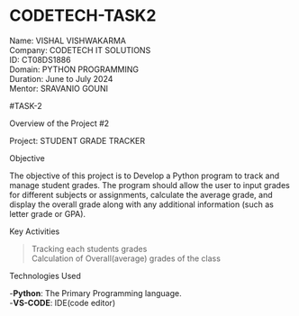 # CODETECH-TASK2

Name: VISHAL VISHWAKARMA  
Company: CODETECH IT SOLUTIONS   
ID: CT08DS1886  
Domain: PYTHON PROGRAMMING  
Duration: June to July 2024  
Mentor: SRAVANIO GOUNI  



#TASK-2  

Overview of the Project #2  

Project: STUDENT GRADE TRACKER  

Objective  

The objective of this project is to Develop a Python program to track and manage student grades. The
program should allow the user to input grades for different subjects or
assignments, calculate the average grade, and display the overall
grade along with any additional information (such as letter grade or
GPA).  


Key Activities  

>Tracking each students grades    
>Calculation of Overall(average) grades of the class    


Technologies Used  

-**Python**: The Primary Programming language.  
-**VS-CODE**: IDE(code editor)  


